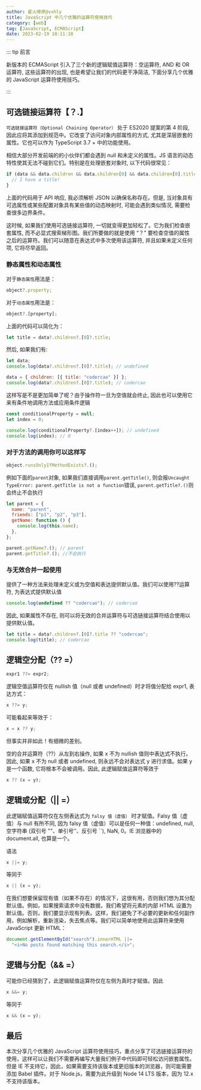 ```yaml
---
author: 星火燎原@vxhly
title: JavaScript 中几个优雅的运算符使用技巧
category: [web]
tag: [JavaScript, ECMAScript]
date: 2023-02-19 10:11:18
---
```


::: tip 前言

新版本的 ECMAScript 引入了三个新的逻辑赋值运算符：空运算符, AND 和 OR 运算符, 这些运算符的出现, 也是希望让我们的代码更干净简洁, 下面分享几个优雅的 JavaScript 运算符使用技巧。

:::

<!-- more -->

## 可选链接运算符【？.】

`可选链接运算符（Optional Chaining Operator）` 处于 ES2020 提案的第 4 阶段, 因此应将其添加到规范中。它改变了访问对象内部属性的方式, 尤其是深层嵌套的属性。它也可以作为 TypeScript 3.7 + 中的功能使用。

相信大部分开发前端的的小伙伴们都会遇到 null 和未定义的属性。JS 语言的动态特性使其无法不碰到它们。特别是在处理嵌套对象时, 以下代码很常见：

```js
if (data && data.children && data.children[0] && data.children[0].title) {
  // I have a title!
}
```

上面的代码用于 API 响应, 我必须解析 JSON 以确保名称存在。但是, 当对象具有可选属性或某些配置对象具有某些值的动态映射时, 可能会遇到类似情况, 需要检查很多边界条件。

这时候, 如果我们使用可选链接运算符, 一切就变得更加轻松了。它为我们检查嵌套属性, 而不必显式搜索梯形图。我们所要做的就是使用 “？” 要检查空值的属性之后的运算符。我们可以随意在表达式中多次使用该运算符, 并且如果未定义任何项, 它将尽早返回。

### 静态属性和动态属性

对于`静态属性`用法是：

```js
object?.property;
```

对于`动态属性`用法是：

```js
object?.[property];
```

上面的代码可以简化为：

```js
let title = data?.children?.[0]?.title;
```

然后, 如果我们有:

```js
let data;
console.log(data?.children?.[0]?.title); // undefined

data = { children: [{ title: "codercao" }] };
console.log(data?.children?.[0]?.title); // codercao
```

这样写是不是更加简单了呢？由于操作符一旦为空值就会终止, 因此也可以使用它来有条件地调用方法或应用条件逻辑

```js
const conditionalProperty = null;
let index = 0;

console.log(conditionalProperty?.[index++]); // undefined
console.log(index); // 0
```

### 对于方法的调用你可以这样写

```js
object.runsOnlyIfMethodExists?.();
```

例如下面的`parent`对象, 如果我们直接调用`parent.getTitle()`, 则会报`Uncaught TypeError: parent.getTitle is not a function`错误, `parent.getTitle?.()`则会终止不会执行

```js
let parent = {
  name: "parent",
  friends: ["p1", "p2", "p3"],
  getName: function () {
    console.log(this.name);
  },
};

parent.getName?.(); // parent
parent.getTitle?.(); //不会执行
```

### 与无效合并一起使用

提供了一种方法来处理未定义或为空值和表达提供默认值。我们可以使用??运算符, 为表达式提供默认值

```js
console.log(undefined ?? "codercao"); // codercao
```

因此, 如果属性不存在, 则可以将无效的合并运算符与可选链接运算符结合使用以提供默认值。

```js
let title = data?.children?.[0]?.title ?? "codercao";
console.log(title); // codercao
```

## 逻辑空分配（?? =）

```js
expr1 ??= expr2;
```

逻辑空值运算符仅在 nullish 值（null 或者 undefined）时才将值分配给 expr1, 表达方式：

```js
x ??= y;
```

可能看起来等效于：

```js
x = x ?? y;
```

但事实并非如此！有细微的差别。

空的合并运算符（??）从左到右操作, 如果 x 不为 nullish 值则中表达式不执行。因此, 如果 x 不为 null 或者 undefined, 则永远不会对表达式 y 进行求值。如果 y 是一个函数, 它将根本不会被调用。因此, 此逻辑赋值运算符等效于

```js
x ?? (x = y);
```

## 逻辑或分配（|| =）

此逻辑赋值运算符仅在左侧表达式为 `falsy 值（虚值）` 时才赋值。Falsy 值（虚值）与 null 有所不同, 因为 falsy 值（虚值）可以是任何一种值：undefined, null, 空字符串 (双引号 ""、单引号’’、反引号 ``), NaN, 0。IE 浏览器中的 document.all, 也算是一个。

语法

```js
x ||= y;
```

等同于

```js
x || (x = y);
```

在我们想要保留现有值（如果不存在）的情况下，这很有用，否则我们想为其分配默认值。例如，如果搜索请求中没有数据，我们希望将元素的内部 HTML 设置为默认值。否则，我们要显示现有列表。这样，我们避免了不必要的更新和任何副作用，例如解析，重新渲染，失去焦点等。我们可以简单地使用此运算符来使用 JavaScript 更新 HTML：

```js
document.getElementById("search").innerHTML ||=
  "<i>No posts found matching this search.</i>";
```

## 逻辑与分配（&& =）

可能你已经猜到了，此逻辑赋值运算符仅在左侧为真时才赋值。因此

```js
x &&= y;
```

等同于

```js
x && (x = y);
```

## 最后

本次分享几个优雅的 JavaScript 运算符使用技巧，重点分享了可选链接运算符的使用，这样可以让我们不需要再编写大量我们例子中代码即可轻松访问嵌套属性。但是 IE 不支持它，因此，如果需要支持该版本或更旧版本的浏览器，则可能需要添加 Babel 插件。对于 Node.js，需要为此升级到 Node 14 LTS 版本，因为 12.x 不支持该版本。
